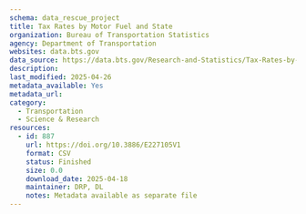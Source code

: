 ```yaml
---
schema: data_rescue_project 
title: Tax Rates by Motor Fuel and State
organization: Bureau of Transportation Statistics
agency: Department of Transportation
websites: data.bts.gov
data_source: https://data.bts.gov/Research-and-Statistics/Tax-Rates-by-Motor-Fuel-and-State/e5cn-ri8q/about_data
description: 
last_modified: 2025-04-26
metadata_available: Yes
metadata_url: 
category:
  - Transportation 
  - Science & Research 
resources:
  - id: 887
    url: https://doi.org/10.3886/E227105V1
    format: CSV
    status: Finished
    size: 0.0
    download_date: 2025-04-18
    maintainer: DRP, DL
    notes: Metadata available as separate file
---
```

